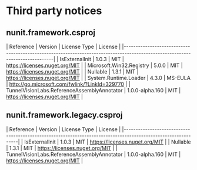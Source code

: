 # Third party notices

## nunit.framework.csproj

| Reference                                   | Version         | License Type | License                                       |
|------------------------------------------------------------------------------------------------------------------------------|
| IsExternalInit                              | 1.0.3           | MIT          | https://licenses.nuget.org/MIT                |
| Microsoft.Win32.Registry                    | 5.0.0           | MIT          | https://licenses.nuget.org/MIT                |
| Nullable                                    | 1.3.1           | MIT          | https://licenses.nuget.org/MIT                |
| System.Runtime.Loader                       | 4.3.0           | MS-EULA      | http://go.microsoft.com/fwlink/?LinkId=329770 |
| TunnelVisionLabs.ReferenceAssemblyAnnotator | 1.0.0-alpha.160 | MIT          | https://licenses.nuget.org/MIT                |

## nunit.framework.legacy.csproj

| Reference                                   | Version         | License Type | License                        |
|---------------------------------------------------------------------------------------------------------------|
| IsExternalInit                              | 1.0.3           | MIT          | https://licenses.nuget.org/MIT |
| Nullable                                    | 1.3.1           | MIT          | https://licenses.nuget.org/MIT |
| TunnelVisionLabs.ReferenceAssemblyAnnotator | 1.0.0-alpha.160 | MIT          | https://licenses.nuget.org/MIT |
